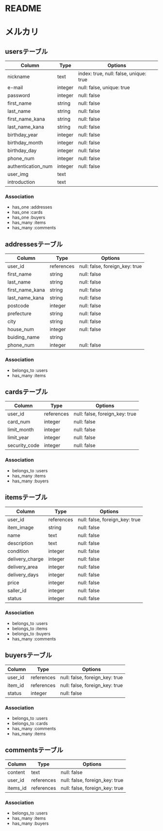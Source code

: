 # README

# メルカリ
## usersテーブル

|Column|Type|Options|
|------|----|-------|
|nickname|text|index: true, null: false, unique: true|
|e-mail|integer|null: false, unique: true|
|password|integer|null: false|
|first_name|string|null: false|
|last_name|string|null: false|
|first_name_kana|string|null: false|
|last_name_kana|string|null: false|
|birthday_year|integer|null: false|
|birthday_month|integer|null: false|
|birthday_day|integer|null: false|
|phone_num|integer|null: false|
|authentication_num|integer|null: false|
|user_img|text||
|introduction|text||

### Association
- has_one :addresses
- has_one :cards
- has_one :buyers
- has_many :items
- has_many :comments

## addressesテーブル

|Column|Type|Options|
|------|----|-------|
|user_id|references|null: false, foreign_key: true|
|first_name|string|null: false|
|last_name|string|null: false|
|first_name_kana|string|null: false|
|last_name_kana|string|null: false|
|postcode|integer|null: false|
|prefecture|string|null: false|
|city|string|null: false|
|house_num|integer|null: false|
|buiding_name|string||
|phone_num|integer|null: false|

### Association
- belongs_to :users
- has_many :items

## cardsテーブル

|Column|Type|Options|
|------|----|-------|
|user_id|references|null: false, foreign_key: true|
|card_num|integer|null: false|
|limit_month|integer|null: false|
|limit_year|integer|null: false|
|security_code|integer|null: false|

### Association
- belongs_to :users
- has_many :items
- has_many :buyers

## itemsテーブル

|Column|Type|Options|
|------|----|-------|
|user_id|references|null: false, foreign_key: true|
|item_image|string|null: false|
|name|text|null: false|
|description|text|null: false|
|condition|integer|null: false|
|delivery_charge|integer|null: false|
|delivery_area|integer|null: false|
|delivery_days|integer|null: false|
|price|integer|null: false|
|saller_id|integer|null: false|
|status|integer|null: false|

### Association
- belongs_to :users
- belongs_to :items
- belongs_to :buyers
- has_many :comments

## buyersテーブル

|Column|Type|Options|
|------|----|-------|
|user_id|references|null: false, foreign_key: true|
|item_id|references|null: false, foreign_key: true|
|status|integer|null: false|

### Association
- belongs_to :users
- belongs_to :cards
- has_many :comments
- has_many :items

## commentsテーブル

|Column|Type|Options|
|------|----|-------|
|content|text|null: false|
|user_id|references|null: false, foreign_key: true|
|items_id|references|null: false, foreign_key: true|

### Association
- belongs_to :users
- has_many :items
- has_many :buyers